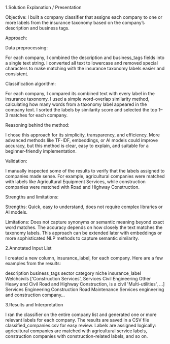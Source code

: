1.Solution Explanation / Presentation

Objective:
I built a company classifier that assigns each company to one or more labels from the insurance taxonomy based on the company’s description and business tags.

Approach:

Data preprocessing:

For each company, I combined the description and business_tags fields into a single text string.
I converted all text to lowercase and removed special characters to make matching with the insurance taxonomy labels easier and consistent.

Classification algorithm:

For each company, I compared its combined text with every label in the insurance taxonomy.
I used a simple word-overlap similarity method, calculating how many words from a taxonomy label appeared in the company text.
I sorted the labels by similarity score and selected the top 1–3 matches for each company.

Reasoning behind the method:

I chose this approach for its simplicity, transparency, and efficiency.
More advanced methods like TF-IDF, embeddings, or AI models could improve accuracy, but this method is clear, easy to explain, and suitable for a beginner-friendly implementation.

Validation:

I manually inspected some of the results to verify that the labels assigned to companies made sense.
For example, agricultural companies were matched with labels like Agricultural Equipment Services, while construction companies were matched with Road and Highway Construction.

Strengths and limitations:

Strengths: Quick, easy to understand, does not require complex libraries or AI models.

Limitations: Does not capture synonyms or semantic meaning beyond exact word matches. The accuracy depends on how closely the text matches the taxonomy labels.
This approach can be extended later with embeddings or more sophisticated NLP methods to capture semantic similarity.

2.Annotated Input List

I created a new column, insurance_label, for each company. Here are a few examples from the results:
 
description	       business_tags	              sector	   category	                 niche	               insurance_label
Welchcivils        ['Construction Services',    Services   Civil Engineering   Other Heavy and Civil      Road and Highway Construction,
is a civil         'Multi-utilities', ...]                 Services            Engineering Construction   Road Maintenance Services
engineering                         
and construction 
company…


3.Results and Interpretation

I ran the classifier on the entire company list and generated one or more relevant labels for each company.
The results are saved in a CSV file classified_companies.csv for easy review.
Labels are assigned logically: agricultural companies are matched with agricultural service labels, construction companies with construction-related labels, and so on.
			
          		 